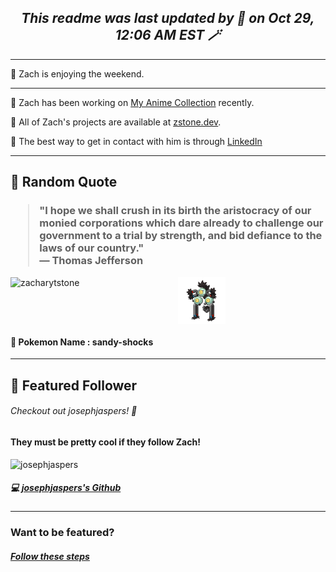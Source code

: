 <h2 align="center" style="font-style: italic; font-weight: bold;">This readme was last updated by 🤖 on Oct 29, 12:06 AM EST 🪄 </h2></a>

---

🤖 Zach is enjoying the weekend.

---

🤖 Zach has been working on [My Anime Collection](https://github.com/ZacharyTStone/My-Anime-Collection) recently.

🤖 All of Zach's projects are available at [zstone.dev](https://www.zstone.dev/).

🤖 The best way to get in contact with him is through [LinkedIn](https://www.linkedin.com/in/zacharystone42)

---

<!-- Add a Quotes section -->

## 🤖 Random Quote

<h3>
<blockquote>
  "I hope we shall crush in its birth the aristocracy of our monied corporations which dare already to challenge our government to a trial by strength, and bid defiance to the laws of our country."
<br>— Thomas Jefferson
</blockquote>
</h3>

<div style="display: flex; flex-wrap: no-wrap; width: 100%; gap: 16px">
        <img width="50%" src="https://github-readme-streak-stats.herokuapp.com/?user=zacharytstone" alt="zacharytstone" />
    <img width="15%" class='poke-img' src='https://raw.githubusercontent.com/PokeAPI/sprites/master/sprites/pokemon/989.png' alt='sandy-shocks'/>
</div>

#### 🤖 Pokemon Name : sandy-shocks</span>

---

## 🤖 Featured Follower

###### Checkout out josephjaspers! 🎉

#### They must be pretty cool if they follow Zach!

<img style="width: 20%" class='github-img' src='https://avatars.githubusercontent.com/u/20384345?v=4' alt='josephjaspers'/>

##### 💻 [josephjaspers's Github](https://github.com/josephjaspers)

---

### Want to be featured?

##### [Follow these steps](https://github.com/ZacharyTStone/ZacharyTStone/blob/main/FEATURED_INSTRUCTIONS.md)

